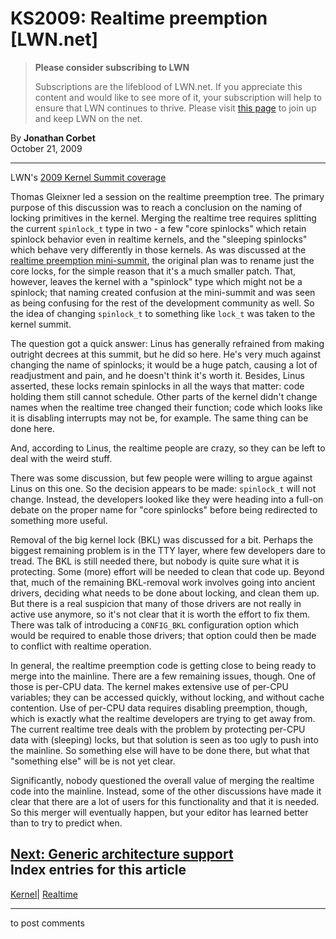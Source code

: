 # KS2009: Realtime preemption [LWN.net]

> **Please consider subscribing to LWN**
> 
> Subscriptions are the lifeblood of LWN.net. If you appreciate this content and would like to see more of it, your subscription will help to ensure that LWN continues to thrive. Please visit [this page](/Promo/nst-nag1/subscribe) to join up and keep LWN on the net. 

By **Jonathan Corbet**  
October 21, 2009 

* * *

LWN's [2009 Kernel Summit coverage](/Articles/KernelSummit2009/)

Thomas Gleixner led a session on the realtime preemption tree. The primary purpose of this discussion was to reach a conclusion on the naming of locking primitives in the kernel. Merging the realtime tree requires splitting the current `spinlock_t` type in two - a few "core spinlocks" which retain spinlock behavior even in realtime kernels, and the "sleeping spinlocks" which behave very differently in those kernels. As was discussed at the [realtime preemption mini-summit](http://lwn.net/Articles/354690/), the original plan was to rename just the core locks, for the simple reason that it's a much smaller patch. That, however, leaves the kernel with a "spinlock" type which might not be a spinlock; that naming created confusion at the mini-summit and was seen as being confusing for the rest of the development community as well. So the idea of changing `spinlock_t` to something like `lock_t` was taken to the kernel summit. 

The question got a quick answer: Linus has generally refrained from making outright decrees at this summit, but he did so here. He's very much against changing the name of spinlocks; it would be a huge patch, causing a lot of readjustment and pain, and he doesn't think it's worth it. Besides, Linus asserted, these locks remain spinlocks in all the ways that matter: code holding them still cannot schedule. Other parts of the kernel didn't change names when the realtime tree changed their function; code which looks like it is disabling interrupts may not be, for example. The same thing can be done here. 

And, according to Linus, the realtime people are crazy, so they can be left to deal with the weird stuff. 

There was some discussion, but few people were willing to argue against Linus on this one. So the decision appears to be made: `spinlock_t` will not change. Instead, the developers looked like they were heading into a full-on debate on the proper name for "core spinlocks" before being redirected to something more useful. 

Removal of the big kernel lock (BKL) was discussed for a bit. Perhaps the biggest remaining problem is in the TTY layer, where few developers dare to tread. The BKL is still needed there, but nobody is quite sure what it is protecting. Some (more) effort will be needed to clean that code up. Beyond that, much of the remaining BKL-removal work involves going into ancient drivers, deciding what needs to be done about locking, and clean them up. But there is a real suspicion that many of those drivers are not really in active use anymore, so it's not clear that it is worth the effort to fix them. There was talk of introducing a `CONFIG_BKL` configuration option which would be required to enable those drivers; that option could then be made to conflict with realtime operation. 

In general, the realtime preemption code is getting close to being ready to merge into the mainline. There are a few remaining issues, though. One of those is per-CPU data. The kernel makes extensive use of per-CPU variables; they can be accessed quickly, without locking, and without cache contention. Use of per-CPU data requires disabling preemption, though, which is exactly what the realtime developers are trying to get away from. The current realtime tree deals with the problem by protecting per-CPU data with (sleeping) locks, but that solution is seen as too ugly to push into the mainline. So something else will have to be done there, but what that "something else" will be is not yet clear. 

Significantly, nobody questioned the overall value of merging the realtime code into the mainline. Instead, some of the other discussions have made it clear that there are a lot of users for this functionality and that it is needed. So this merger will eventually happen, but your editor has learned better than to try to predict when. 

[Next: Generic architecture support](/Articles/357803/)  
Index entries for this article  
---  
[Kernel](/Kernel/Index)| [Realtime](/Kernel/Index#Realtime)  
  


* * *

to post comments 
